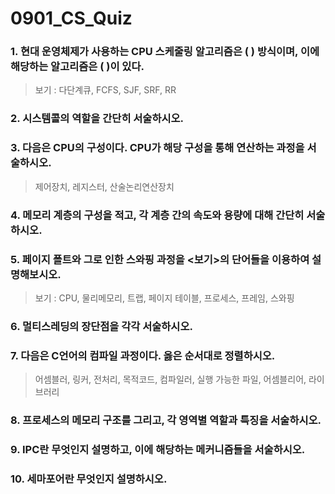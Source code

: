 # 0901_CS_Quiz

### 1. 현대 운영체제가 사용하는 CPU 스케줄링 알고리즘은 (    ) 방식이며, 이에 해당하는 알고리즘은 (  )이 있다.

> 보기 : 다단계큐, FCFS, SJF, SRF, RR
> 

### 2. 시스템콜의 역할을 간단히 서술하시오.

### 3. 다음은 CPU의 구성이다. CPU가 해당 구성을 통해 연산하는 과정을 서술하시오.

> 제어장치, 레지스터, 산술논리연산장치
> 

### 4. 메모리 계층의 구성을 적고, 각 계층 간의 속도와 용량에 대해 간단히 서술하시오.

### 5. 페이지 폴트와 그로 인한 스와핑 과정을 <보기>의 단어들을 이용하여 설명해보시오.

> 보기 : CPU, 물리메모리, 트랩, 페이지 테이블, 프로세스, 프레임, 스와핑
> 

### 6. 멀티스레딩의 장단점을 각각 서술하시오.

### 7. 다음은 C언어의 컴파일 과정이다. 옳은 순서대로 정렬하시오.

> 어셈블러, 링커, 전처리, 목적코드, 컴파일러, 실행 가능한 파일, 어셈블리어, 라이브러리
> 

### 8. 프로세스의 메모리 구조를 그리고, 각 영역별 역할과 특징을 서술하시오.

### 9. IPC란 무엇인지 설명하고, 이에 해당하는 메커니즘들을 서술하시오.

### 10. 세마포어란 무엇인지 설명하시오.